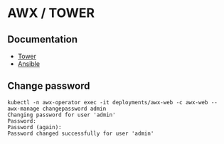 # AWX / TOWER
## Documentation
* [Tower](https://docs.ansible.com/ansible-tower/latest/html/)
* [Ansible](https://ansible.readthedocs.io/projects/awx/en/latest/)

## Change password
```shell
kubectl -n awx-operator exec -it deployments/awx-web -c awx-web -- awx-manage changepassword admin
Changing password for user 'admin'
Password:
Password (again):
Password changed successfully for user 'admin'
```
